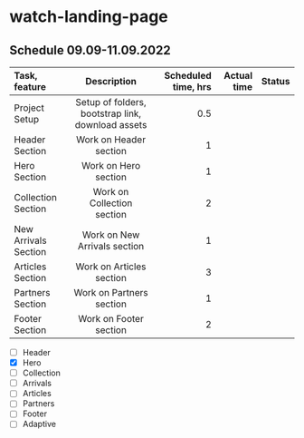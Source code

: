 # watch-landing-page

## Schedule 09.09-11.09.2022

| Task, feature        | Description                            | Scheduled time, hrs | Actual time | Status |
| :---                 |    :----:                              |          ---:       |     ---:    |---:    |
| Project Setup        | Setup of folders, bootstrap link, download assets       | 0.5                 |             |        |
| Header Section       | Work on Header section                 | 1                   |             |        |
| Hero Section         | Work on Hero section                   | 1                   |             |        |
| Collection Section   | Work on Collection section             | 2                   |             |        |
| New Arrivals Section | Work on New Arrivals section           | 1                   |             |        |
| Articles Section     | Work on Articles section               | 3                   |             |        |
| Partners Section     | Work on Partners section               | 1                   |             |        |
| Footer Section       | Work on Footer section                 | 2                   |             |        |


- [ ] Header 
- [x] Hero
- [ ] Collection
- [ ] Arrivals
- [ ] Articles
- [ ] Partners
- [ ] Footer
- [ ] Adaptive